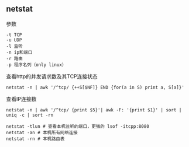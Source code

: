 netstat
---

参数
```
-t TCP
-u UDP
-l 监听
-n ip和端口
-r 路由
-p 程序名列（only linux）
```

查看http的并发请求数及其TCP连接状态
```
netstat -n | awk '/^tcp/ {++S[$NF]} END {for(a in S) print a, S[a]}'
```

查看IP连接数
```
netstat -n | awk '/^tcp/ {print $5}'| awk -F: '{print $1}' | sort | uniq -c | sort -rn
```

```
netstat -tlun # 查看本机监听的端口，更强的 lsof -itcpp:8080
netstat -an # 本机所有网络连接
netstat -rn # 本机路由表
```
